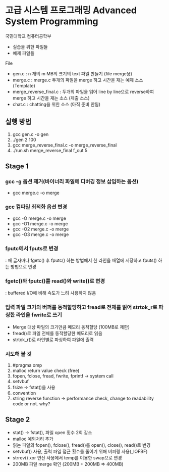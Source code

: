 # 고급 시스템 프로그래밍 Advanced System Programming

국민대학교 컴퓨터공학부

- 실습을 위한 파일들
- 예제 파일들
 
File

- gen.c   : n 개의  m MB의 크기의 text 파일 만들기 (file merge용)
- merge.c : merge.c 두개의 파일을 merge 하고 시간을 재는 예제 소스 (Template)
- merge_reverse_final.c : 두개의 파일을 읽어 line by line으로 reverse하여 merge 하고 시간을 재는 소스 (제출 소스)
- chat.c  : chatting을 위한 소스 (아직 준비 안됨)

## 실행 방법
1. gcc gen.c -o gen
2. ./gen 2 100
3. gcc merge_reverse_final.c -o merge_reverse_final
4. ./run.sh merge_reverse_final f_out 5

## Stage 1

### gcc -g 옵션 제거(바이너리 파일에 디버깅 정보 삽입하는 옵션)
- gcc merge.c -o merge

### gcc 컴파일 최적화 옵션 변경
- gcc -O merge.c -o merge
- gcc -O1 merge.c -o merge
- gcc -O2 merge.c -o merge
- gcc -O3 merge.c -o merge

### fputc에서 fputs로 변경
: 매 글자마다 fgetc() 후 fputc() 하는 방법에서 한 라인을 배열에 저장하고 fputs() 하는 방법으로 변경

### fgetc()와 fputc()를 read()와 write()로 변경
: buffered I/O에 비해 속도가 느려 사용하지 않음

### 입력 파일 크기의 버퍼를 동적할당하고 fread로 전체를 읽어 strtok_r로 파싱한 라인을 fwrite로 쓰기
- Merge 대상 파일의 크기만큼 메모리 동적할당 (100MB로 제한)
- fread()로 파일 전체를 동적할당한 메모리로 읽음
- strtok_r()로 라인별로 파싱하여 파일에 출력

### 시도해 볼 것
1. #pragma omp
2. malloc return value check (free)
3. fopen, fclose, fread, fwrite, fprintf -> system call
4. setvbuf
5. fsize -> fstat()을 사용
6. convention
7. string reverse function -> performance check, change to readability code or not. why?

## Stage 2
- stat() -> fstat(), 파일 open 횟수 2회 감소
- malloc 예외처리 추가
- 읽는 파일의 fopen(), fclose(), fread()를 open(), close(), read()로 변경
- setvbuf() 사용, 출력 파일 접근 횟수를 줄이기 위해 버퍼링 사용(_IOFBF)
- strrev() xor 연산 사용에서 temp를 이용한 swap으로 변경
- 200MB 파일 merge 확인 (200MB + 200MB => 400MB)
